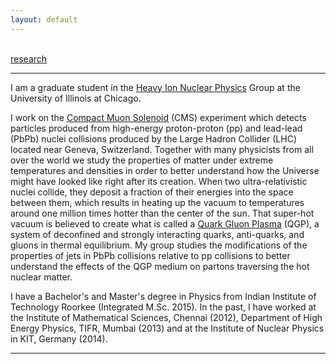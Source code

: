 ```yaml
---
layout: default
---
```


 &nbsp; &nbsp; &nbsp; &nbsp; &nbsp; &nbsp; &nbsp; &nbsp; &nbsp; &nbsp; &nbsp; &nbsp; &nbsp; &nbsp; &nbsp; &nbsp;  &nbsp; &nbsp; &nbsp; &nbsp; &nbsp; &nbsp; &nbsp; &nbsp; &nbsp; &nbsp; &nbsp; &nbsp; &nbsp; &nbsp; &nbsp; &nbsp;  &nbsp; &nbsp; &nbsp; &nbsp; &nbsp; &nbsp; &nbsp; &nbsp; &nbsp; &nbsp; &nbsp; &nbsp; &nbsp; &nbsp; &nbsp; &nbsp; &nbsp; &nbsp; &nbsp; &nbsp; &nbsp; &nbsp; &nbsp; &nbsp; &nbsp; <span style="color:blue"> [research](./research.html) </span>

* * *

I am a graduate student in the [Heavy Ion Nuclear Physics](http://starcluster.phy.uic.edu//twiki/bin/view/Main/WebHome) Group at the University of Illinois at Chicago. 

I work on the [Compact Muon Solenoid](https://cms.cern/tags/heavy-ions) (CMS) experiment which detects particles produced from high-energy proton-proton (pp) and lead-lead (PbPb) nuclei collisions produced by the Large Hadron Collider (LHC) located near Geneva, Switzerland. Together with many physicists from all over the world we study the properties of matter under extreme temperatures and densities in order to better understand how the Universe might have looked like right after its creation. When two ultra-relativistic nuclei collide, they deposit a fraction of their energies into the space between them, which results in heating up the vacuum to temperatures around one million times hotter than the center of the sun. That super-hot vacuum is believed to create what is called a [Quark Gluon Plasma](https://home.cern/about/physics/heavy-ions-and-quark-gluon-plasma) (QGP), a system of deconfined and strongly interacting quarks, anti-quarks, and gluons in thermal equilibrium. My group studies the modifications of the properties of jets in PbPb collisions relative to pp collisions to better understand the effects of the QGP medium on partons traversing the hot nuclear matter.

I have a Bachelor's and Master's degree in Physics from Indian Institute of Technology Roorkee (Integrated M.Sc. 2015). In the past, I have worked at the Institute of Mathematical Sciences, Chennai (2012), Department of High Energy Physics, TIFR, Mumbai (2013) and at the Institute of Nuclear Physics in KIT, Germany (2014).  

* * *

